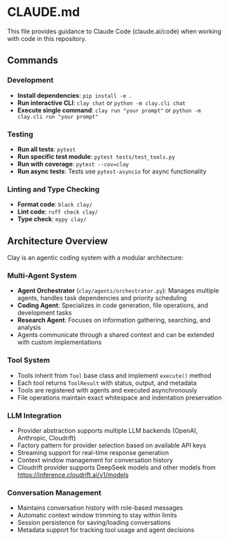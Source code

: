 # CLAUDE.md

This file provides guidance to Claude Code (claude.ai/code) when working with code in this repository.

## Commands

### Development
- **Install dependencies**: `pip install -e .`
- **Run interactive CLI**: `clay chat` or `python -m clay.cli chat`
- **Execute single command**: `clay run "your prompt"` or `python -m clay.cli run "your prompt"`

### Testing
- **Run all tests**: `pytest`
- **Run specific test module**: `pytest tests/test_tools.py`
- **Run with coverage**: `pytest --cov=clay`
- **Run async tests**: Tests use `pytest-asyncio` for async functionality

### Linting and Type Checking
- **Format code**: `black clay/`
- **Lint code**: `ruff check clay/`
- **Type check**: `mypy clay/`

## Architecture Overview

Clay is an agentic coding system with a modular architecture:

### Multi-Agent System
- **Agent Orchestrator** (`clay/agents/orchestrator.py`): Manages multiple agents, handles task dependencies and priority scheduling
- **Coding Agent**: Specializes in code generation, file operations, and development tasks
- **Research Agent**: Focuses on information gathering, searching, and analysis
- Agents communicate through a shared context and can be extended with custom implementations

### Tool System
- Tools inherit from `Tool` base class and implement `execute()` method
- Each tool returns `ToolResult` with status, output, and metadata
- Tools are registered with agents and executed asynchronously
- File operations maintain exact whitespace and indentation preservation

### LLM Integration
- Provider abstraction supports multiple LLM backends (OpenAI, Anthropic, Cloudrift)
- Factory pattern for provider selection based on available API keys
- Streaming support for real-time response generation
- Context window management for conversation history
- Cloudrift provider supports DeepSeek models and other models from https://inference.cloudrift.ai/v1/models

### Conversation Management
- Maintains conversation history with role-based messages
- Automatic context window trimming to stay within limits
- Session persistence for saving/loading conversations
- Metadata support for tracking tool usage and agent decisions